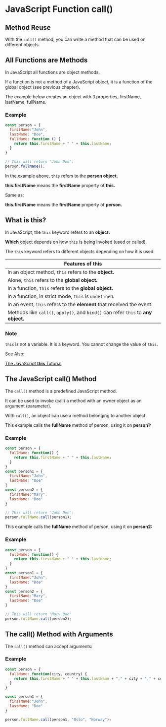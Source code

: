 # JavaScript Function call()

## Method Reuse
With the `call()` method, you can write a method that can be used on different objects.


## All Functions are Methods
In JavaScript all functions are object methods.

If a function is not a method of a JavaScript object, it is a function of the global object (see previous chapter).

The example below creates an object with 3 properties, firstName, lastName, fullName.

### Example
```js
const person = {
  firstName:"John",
  lastName: "Doe",
  fullName: function () {
    return this.firstName + " " + this.lastName;
  }
}

// This will return "John Doe":
person.fullName();  
```


In the example above, `this` refers to the **person object.**

**this.firstName** means the **firstName** property of **this.**

Same as:

**this.firstName** means the **firstName** property of **person.**



## What is this?
In JavaScript, the `this` keyword refers to an **object.**

**Which** object depends on how `this` is being invoked (used or called).

The `this` keyword refers to different objects depending on how it is used:

| Features of **this** |
|-----|
| In an object method, `this` refers to the **object.** |
| Alone, `this` refers to the **global object.** |
| In a function, `this` refers to the **global object.** |
| In a function, in strict mode, `this` is `undefined`. |
| In an event, `this` refers to the **element** that received the event. |
| Methods like `call()`, `apply()`, and `bind()` can refer `this` to **any object.** |

### Note
`this` is not a variable. It is a keyword. You cannot change the value of `this`.

See Also:

[The JavaScript **this** Tutorial](https://www.w3schools.com/js/js_this.asp)



## The JavaScript call() Method
The `call()` method is a predefined JavaScript method.

It can be used to invoke (call) a method with an owner object as an argument (parameter).

With `call()`, an object can use a method belonging to another object.

This example calls the **fullName** method of person, using it on **person1:**

### Example
```js
const person = {
  fullName: function() {
    return this.firstName + " " + this.lastName;
  }
}
const person1 = {
  firstName:"John",
  lastName: "Doe"
}
const person2 = {
  firstName:"Mary",
  lastName: "Doe"
}

// This will return "John Doe":
person.fullName.call(person1);
```

This example calls the **fullName** method of person, using it on **person2:**

### Example
```js
const person = {
  fullName: function() {
    return this.firstName + " " + this.lastName;
  }
}
const person1 = {
  firstName:"John",
  lastName: "Doe"
}
const person2 = {
  firstName:"Mary",
  lastName: "Doe"
}

// This will return "Mary Doe"
person.fullName.call(person2);
```


## The call() Method with Arguments
The `call()` method can accept arguments:

### Example
```js
const person = {
  fullName: function(city, country) {
    return this.firstName + " " + this.lastName + "," + city + "," + country;
  }
}

const person1 = {
  firstName:"John",
  lastName: "Doe"
}

person.fullName.call(person1, "Oslo", "Norway");
```
